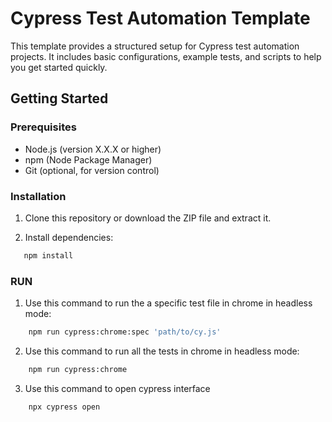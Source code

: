 # Cypress Test Automation Template

This template provides a structured setup for Cypress test automation projects. It includes basic configurations, example tests, and scripts to help you get started quickly.

## Getting Started

### Prerequisites

- Node.js (version X.X.X or higher)
- npm (Node Package Manager)
- Git (optional, for version control)

### Installation

1. Clone this repository or download the ZIP file and extract it.

2. Install dependencies:

```bash
   npm install
```

### RUN

1. Use this command to run the a specific test file in chrome in headless mode:
```bash
    npm run cypress:chrome:spec 'path/to/cy.js'
```

2. Use this command to run all the tests in chrome in headless mode:
```bash
    npm run cypress:chrome
```

3. Use this command to open cypress interface
```bash
    npx cypress open
```
